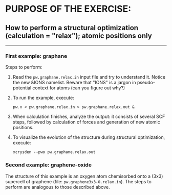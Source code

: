 # PURPOSE OF THE EXERCISE:
## How to perform a structural optimization (calculation = "relax"); atomic positions only
--------------------------------------------------------------------

### First example: graphane

Steps to perform:

1. Read the `pw.graphane.relax.in` input file and try to understand
   it. Notice the new &IONS namelist. Beware that "IONS" is a jargon
   in pseudo-potential context for atoms (can you figure out why?)

   
2. To run the example, execute:

       pw.x < pw.graphane.relax.in > pw.graphane.relax.out &


3. When calculation finishes, analyze the output: it consists of
   several SCF steps, followed by calculation of forces and generation
   of new atomic positions.


4. To visualize the evolution of the structure during structural
   optimization, execute:

       xcrysden --pwo pw.graphane.relax.out


### Second example: graphene-oxide

The structure of this example is an oxygen atom chemisorbed onto a
(3x3) supercell of graphene (file: `pw.graphene3x3-O.relax.in`).  The
steps to perform are analogous to those described above.


